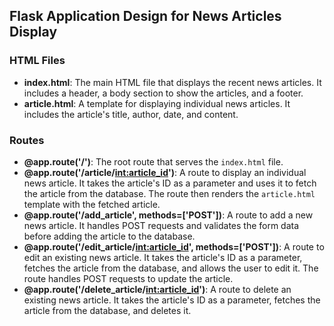 ## Flask Application Design for News Articles Display

### HTML Files

- **index.html**: The main HTML file that displays the recent news articles. It includes a header, a body section to show the articles, and a footer.
- **article.html**: A template for displaying individual news articles. It includes the article's title, author, date, and content.

### Routes

- **@app.route('/')**: The root route that serves the `index.html` file.
- **@app.route('/article/<int:article_id>')**: A route to display an individual news article. It takes the article's ID as a parameter and uses it to fetch the article from the database. The route then renders the `article.html` template with the fetched article.
- **@app.route('/add_article', methods=['POST'])**: A route to add a new news article. It handles POST requests and validates the form data before adding the article to the database.
- **@app.route('/edit_article/<int:article_id>', methods=['POST'])**: A route to edit an existing news article. It takes the article's ID as a parameter, fetches the article from the database, and allows the user to edit it. The route handles POST requests to update the article.
- **@app.route('/delete_article/<int:article_id>')**: A route to delete an existing news article. It takes the article's ID as a parameter, fetches the article from the database, and deletes it.